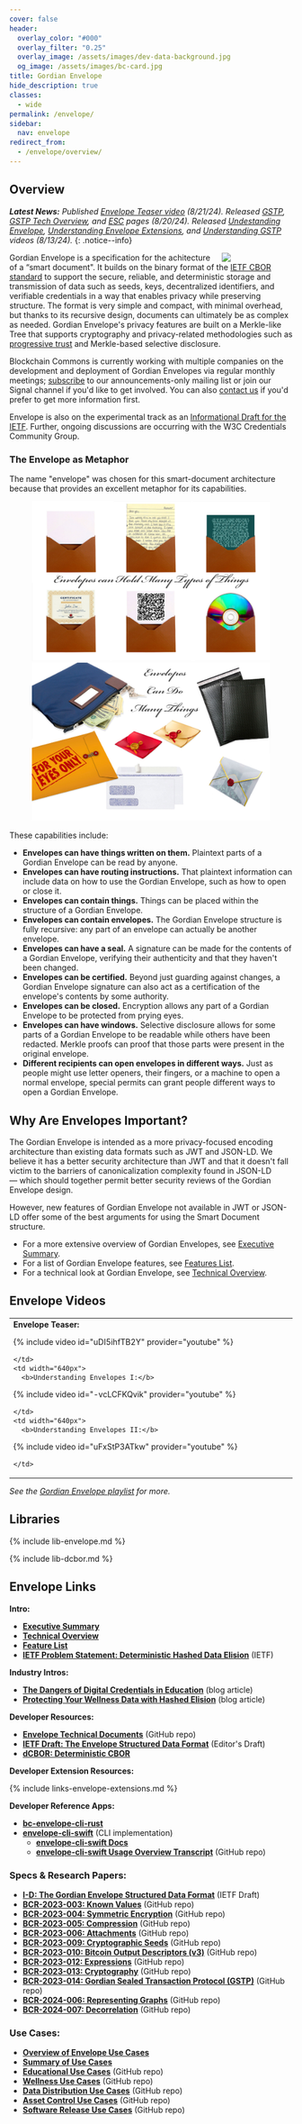 ```yaml
---
cover: false
header:
  overlay_color: "#000"
  overlay_filter: "0.25"
  overlay_image: /assets/images/dev-data-background.jpg
  og_image: /assets/images/bc-card.jpg
title: Gordian Envelope
hide_description: true
classes:
  - wide
permalink: /envelope/
sidebar:
  nav: envelope
redirect_from:
  - /envelope/overview/
---
```


## Overview

_**Latest News:** Published [Envelope Teaser video](https://www.youtube.com/watch?v=uDI5ihfTB2Y) (8/21/24). Released [GSTP](/envelope/gstp/), [GSTP Tech Overview](/envelope/gstp/tech/), and [ESC](/envelope/esc/) pages (8/20/24). Released [Undestanding Envelope](https://www.youtube.com/watch?v=-vcLCFKQvik), [Understanding Envelope Extensions](https://www.youtube.com/watch?v=uFxStP3ATkw), and [Understanding GSTP](https://www.youtube.com/watch?v=QnH14LkJOnI) videos (8/13/24)._
{: .notice--info}

<a href="/core-stack/"><img src="https://developer.blockchaincommons.com/assets/images/bc-stack-core-envelope.png" style="float: right; margin-left: 20px;" width="25%"></a>

Gordian Envelope is a specification for the achitecture of a “smart
document". It builds on the binary format of the [IETF CBOR standard](https://cbor.io/) to support the secure, reliable, and
deterministic storage and transmission of data such as seeds, keys,
decentralized identifiers, and verifiable credentials in a way that
enables privacy while preserving structure. The format is very simple
and compact, with minimal overhead, but thanks to its recursive design, documents can ultimately be as
complex as needed. Gordian Envelope's privacy features are built on a
Merkle-like Tree that supports cryptography and privacy-related
methodologies such as [progressive
trust](https://www.blockchaincommons.com/musings/musings-progressive-trust/)
and Merkle-based selective disclosure.

Blockchain Commons is currently working with multiple companies on the
development and deployment of Gordian Envelopes via regular monthly
meetings; [subscribe](https://www.blockchaincommons.com/subscribe/) to our announcements-only mailing list or join our Signal channel if you'd like to get involved. You can also
[contact us](mailto:team@blockchaincommons.com) if you'd prefer to get more information first.  

Envelope is also on the experimental track as an
[Informational Draft for the
IETF](https://blockchaincommons.github.io/WIPs-IETF-draft-envelope/draft-mcnally-envelope.html).
Further, ongoing discussions are occurring with the W3C Credentials
Community Group.

### The Envelope as Metaphor

The name "envelope" was chosen for this smart-document architecture
because that provides an excellent metaphor for its capabilities.

<figure class="half">
  <a href="/assets/images/envelope/envelope-canhold.jpg"><img src="/assets/images/envelope/envelope-canhold.jpg"></a>
  <a href="/assets/images/envelope/envelope-cando.jpg"><img src="/assets/images/envelope/envelope-cando.jpg"></a>
</figure>

These capabilities include:

* **Envelopes can have things written on them.** Plaintext parts of a
    Gordian Envelope can be read by anyone.
* **Envelopes can have routing instructions.** That plaintext
    information can include data on how to use the Gordian Envelope,
    such as how to open or close it.
* **Envelopes can contain things.** Things can be placed within the
    structure of a Gordian Envelope.
* **Envelopes can contain envelopes.** The Gordian Envelope structure
    is fully recursive: any part of an envelope can actually be
    another envelope.
* **Envelopes can have a seal.** A signature can be made for the
    contents of a Gordian Envelope, verifying their authenticity and
    that they haven't been changed.
* **Envelopes can be certified.** Beyond just guarding against
    changes, a Gordian Envelope signature can also act as a
    certification of the envelope's contents by some authority.
* **Envelopes can be closed.** Encryption allows any part of a Gordian
    Envelope to be protected from prying eyes.
* **Envelopes can have windows.** Selective disclosure allows for some
    parts of a Gordian Envelope to be readable while others have been
    redacted. Merkle proofs can proof that those parts were present in
    the original envelope.
* **Different recipients can open envelopes in different ways.** Just
    as people might use letter openers, their fingers, or a machine to
    open a normal envelope, special permits can grant people different
    ways to open a Gordian Envelope.

## Why Are Envelopes Important?

The Gordian Envelope is intended as a more privacy-focused encoding
architecture than existing data formats such as JWT and JSON-LD. We
believe it has a better security architecture than JWT and that it
doesn't fall victim to the barriers of canonicalization complexity
found in JSON-LD — which should together permit better security
reviews of the Gordian Envelope design.

However, new features of Gordian Envelope not available in JWT or
JSON-LD offer some of the best arguments for using the Smart Document
structure.

* For a more extensive overview of Gordian Envelopes, see [Executive Summary](/envelope/summary).
* For a list of Gordian Envelope features, see [Features List](/envelope/features).
* For a technical look at Gordian Envelope, see [Technical Overview](/envelope/tech).

## Envelope Videos

<table width="100%">
  <tr>
    <td width="640px">
      <b>Envelope Teaser:</b>

{% include video id="uDI5ihfTB2Y" provider="youtube" %}

    </td>    
    <td width="640px">
      <b>Understanding Envelopes I:</b>

{% include video id="-vcLCFKQvik" provider="youtube" %}

    </td>
    <td width="640px">
      <b>Understanding Envelopes II:</b>

{% include video id="uFxStP3ATkw" provider="youtube" %}

    </td>    
  </tr>
</table>  

_See the [Gordian Envelope playlist](https://www.youtube.com/playlist?list=PLCkrqxOY1FbooYwJ7ZhpJ_QQk8Az1aCnG) for more._


## Libraries

{% include lib-envelope.md %}

{% include lib-dcbor.md %}

## Envelope Links

**Intro:**

* [**Executive Summary**](/envelope/summary/)
* [**Technical Overview**](/envelope/tech/)
* [**Feature List**](/envelope/features/)
* [**IETF Problem Statement: Deterministic Hashed Data Elision**](https://datatracker.ietf.org/doc/draft-appelcline-hashed-elision/) (IETF)

**Industry Intros:**

* [**The Dangers of Digital Credentials in Education**](https://www.blockchaincommons.com/articles/Dangerous-Educational-Credentials/) (blog article)
* [**Protecting Your Wellness Data with Hashed Elision**](https://www.blockchaincommons.com/articles/Dangerous-Wellness-Data/) (blog article)

**Developer Resources:**

* [**Envelope Technical Documents**](https://github.com/BlockchainCommons/Gordian/tree/master/Envelope#articles) (GitHub repo)
* [**IETF Draft: The Envelope Structured Data Format**](https://blockchaincommons.github.io/WIPs-IETF-draft-envelope/draft-mcnally-envelope.html) (Editor's Draft)
* [**dCBOR: Deterministic CBOR**](/dcbor/)

**Developer Extension Resources:**

{% include links-envelope-extensions.md %}

**Developer Reference Apps:**

* [**bc-envelope-cli-rust**](https://github.com/BlockchainCommons/bc-envelope-cli-rust)
* [**envelope-cli-swift**](https://github.com/BlockchainCommons/envelope-cli-swift) (CLI implementation)
  * [**envelope-cli-swift Docs**](https://github.com/BlockchainCommons/envelope-cli-swift/tree/master/Docs)
  * [**envelope-cli-swift Usage Overview Transcript**](https://github.com/BlockchainCommons/envelope-cli-swift/blob/master/Transcripts/1-OVERVIEW-TRANSCRIPT.md) (GitHub repo)


### Specs & Research Papers:

* [**I-D: The Gordian Envelope Structured Data Format**](https://blockchaincommons.github.io/WIPs-IETF-draft-envelope/draft-mcnally-envelope.html) (IETF Draft)
* [**BCR-2023-003: Known Values**](https://github.com/BlockchainCommons/Research/blob/master/papers/bcr-2023-003-envelope-known-value.md) (GitHub repo)
* [**BCR-2023-004: Symmetric Encryption**](https://github.com/BlockchainCommons/Research/blob/master/papers/bcr-2023-004-envelope-symmetric-encryption.md) (GitHub repo)
* [**BCR-2023-005: Compression**](https://github.com/BlockchainCommons/Research/blob/master/papers/bcr-2023-005-envelope-compression.md) (GitHub repo)
* [**BCR-2023-006: Attachments**](https://github.com/BlockchainCommons/Research/blob/master/papers/bcr-2023-006-envelope-attachment.md) (GitHub repo)
* [**BCR-2023-009: Cryptographic Seeds**](https://github.com/BlockchainCommons/Research/blob/master/papers/bcr-2023-009-envelope-seed.md) (GitHub repo)
* [**BCR-2023-010: Bitcoin Output Descriptors (v3)**](https://github.com/BlockchainCommons/Research/blob/master/papers/bcr-2023-010-output-descriptor.md) (GitHub repo)
* [**BCR-2023-012: Expressions**](https://github.com/BlockchainCommons/Research/blob/master/papers/bcr-2023-012-envelope-expression.md) (GitHub repo)
* [**BCR-2023-013: Cryptography**](https://github.com/BlockchainCommons/Research/blob/master/papers/bcr-2023-013-envelope-crypto.md) (GitHub repo)
* [**BCR-2023-014: Gordian Sealed Transaction Protocol (GSTP)**](https://github.com/BlockchainCommons/Research/blob/master/papers/bcr-2023-014-gstp.md) (GitHub repo)
* [**BCR-2024-006: Representing Graphs**](https://github.com/BlockchainCommons/Research/blob/master/papers/bcr-2024-006-envelope-graph.md) (GitHub repo)
* [**BCR-2024-007: Decorrelation**](https://github.com/BlockchainCommons/Research/blob/master/papers/bcr-2024-007-envelope-decorrelation.md) (GitHub repo)

### Use Cases:

* [**Overview of Envelope Use Cases**](/envelope/use-cases/)
* [**Summary of Use Cases**](/envelope/use-cases/summary/)
* [**Educational Use Cases**](https://github.com/BlockchainCommons/developer-web-site/blob/master/_pages/envelope-usecases-educational.md) (GitHub repo)
* [**Wellness Use Cases**](https://github.com/BlockchainCommons/developer-web-site/blob/master/_pages/envelope-usecases-wellness.md) (GitHub repo)
* [**Data Distribution Use Cases**](https://github.com/BlockchainCommons/developer-web-site/blob/master/_pages/envelope-usecases-data.md) (GitHub repo)
* [**Asset Control Use Cases**](https://github.com/BlockchainCommons/developer-web-site/blob/master/_pages/envelope-usecases-assets.md) (GitHub repo)
* [**Software Release Use Cases**](https://github.com/BlockchainCommons/developer-web-site/blob/master/_pages/envelope-usecases-software.md) (GitHub repo)

